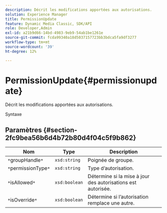 ```yaml
---
description: Décrit les modifications apportées aux autorisations.
solution: Experience Manager
title: PermissionUpdate
feature: Dynamic Media Classic, SDK/API
role: Developer,Admin
exl-id: a21b9d66-14bd-4983-9eb9-54ab1be1261e
source-git-commit: fcda99340a18d5037157723bb3bdca5fa9df3277
workflow-type: tm+mt
source-wordcount: '39'
ht-degree: 12%

---
```


# PermissionUpdate{#permissionupdate}

Décrit les modifications apportées aux autorisations.

Syntaxe

## Paramètres {#section-2fc9bea56b6d4b72b80d4f04c5f9b862}

| Nom | Type | Description |
|---|---|---|
| `*`groupHandle`*` | `xsd:string` | Poignée de groupe. |
| `*`permissionType`*` | `xsd:string` | Type d’autorisation. |
| `*`isAllowed`*` | `xsd:boolean` | Détermine si la mise à jour des autorisations est autorisée. |
| `*`isOverride`*` | `xsd:boolean` | Détermine si l’autorisation remplace une autre. |
